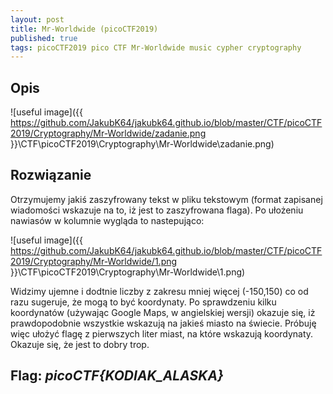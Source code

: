 ```yaml
---
layout: post
title: Mr-Worldwide (picoCTF2019)
published: true
tags: picoCTF2019 pico CTF Mr-Worldwide music cypher cryptography
---
```


## Opis

![useful image]({{ https://github.com/JakubK64/jakubk64.github.io/blob/master/CTF/picoCTF2019/Cryptography/Mr-Worldwide/zadanie.png }}\CTF\picoCTF2019\Cryptography\Mr-Worldwide\zadanie.png)

## Rozwiązanie

Otrzymujemy jakiś zaszyfrowany tekst w pliku tekstowym (format zapisanej wiadomości wskazuje na to, iż jest to zaszyfrowana flaga). Po ułożeniu nawiasów w kolumnie wygląda to nastepująco:

![useful image]({{ https://github.com/JakubK64/jakubk64.github.io/blob/master/CTF/picoCTF2019/Cryptography/Mr-Worldwide/1.png }}\CTF\picoCTF2019\Cryptography\Mr-Worldwide\1.png)

Widzimy ujemne i dodtnie liczby z zakresu mniej więcej (-150,150) co od razu sugeruje, że mogą to być koordynaty. Po sprawdzeniu kilku koordynatów (używając Google Maps, w angielskiej wersji) okazuje się, iż prawdopodobnie wszystkie wskazują na jakieś miasto na świecie. Próbuję więc ułożyć flagę z pierwszych liter miast, na które wskazują koordynaty. Okazuje się, że jest to dobry trop.

## Flag: *picoCTF{KODIAK_ALASKA}*